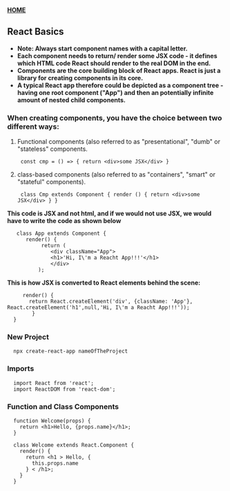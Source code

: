 [**HOME**](/index.md)


## React Basics

* **Note: Always start component names with a capital letter.**
* **Each component needs to return/ render some JSX code - it defines which HTML code React should render to the real DOM in the end.**
* **Components are the core building block of React apps. React is just a library for creating components in its core.**
* **A typical React app therefore could be depicted as a component tree - having one root component ("App") and then an potentially infinite amount of nested child components.**


### When creating components, you have the choice between two different ways:

1. Functional components (also referred to as "presentational", "dumb" or "stateless" components.

        const cmp = () => { return <div>some JSX</div> }

2. class-based components (also referred to as "containers", "smart" or "stateful" components).

        class Cmp extends Component { render () { return <div>some JSX</div> } }
        
    
**This code is JSX and not html, and if we would not use JSX, we would have to write the code as shown below**
 
       class App extends Component {
          render() {
               return (
                  <div className="App">
                  <h1>'Hi, I\'m a Reacht App!!!'</h1>
                  </div>
              );
              
              
**This is how JSX is converted to React elements behind the scene:**

         render() {
           return React.createElement('div', {className: 'App'}, React.createElement('h1',null,'Hi, I\'m a Reacht App!!!'));
            }
      }


### New Project

      npx create-react-app nameOfTheProject


### Imports

      import React from 'react';
      import ReactDOM from 'react-dom';
    
    
### Function and Class Components

      function Welcome(props) {
        return <h1>Hello, {props.name}</h1>;
      }
    
      class Welcome extends React.Component {
        render() {
          return <h1 > Hello, {
            this.props.name
          } < /h1>;
        }
      }



